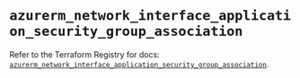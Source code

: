 # `azurerm_network_interface_application_security_group_association`

Refer to the Terraform Registry for docs: [`azurerm_network_interface_application_security_group_association`](https://registry.terraform.io/providers/hashicorp/azurerm/3.114.0/docs/resources/network_interface_application_security_group_association).
